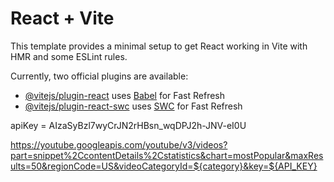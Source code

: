# React + Vite

This template provides a minimal setup to get React working in Vite with HMR and some ESLint rules.

Currently, two official plugins are available:

- [@vitejs/plugin-react](https://github.com/vitejs/vite-plugin-react/blob/main/packages/plugin-react/README.md) uses [Babel](https://babeljs.io/) for Fast Refresh
- [@vitejs/plugin-react-swc](https://github.com/vitejs/vite-plugin-react-swc) uses [SWC](https://swc.rs/) for Fast Refresh


apiKey = AIzaSyBzl7wyCrJN2rHBsn_wqDPJ2h-JNV-eI0U

https://youtube.googleapis.com/youtube/v3/videos?part=snippet%2CcontentDetails%2Cstatistics&chart=mostPopular&maxResults=50&regionCode=US&videoCategoryId=${category}&key=${API_KEY}
